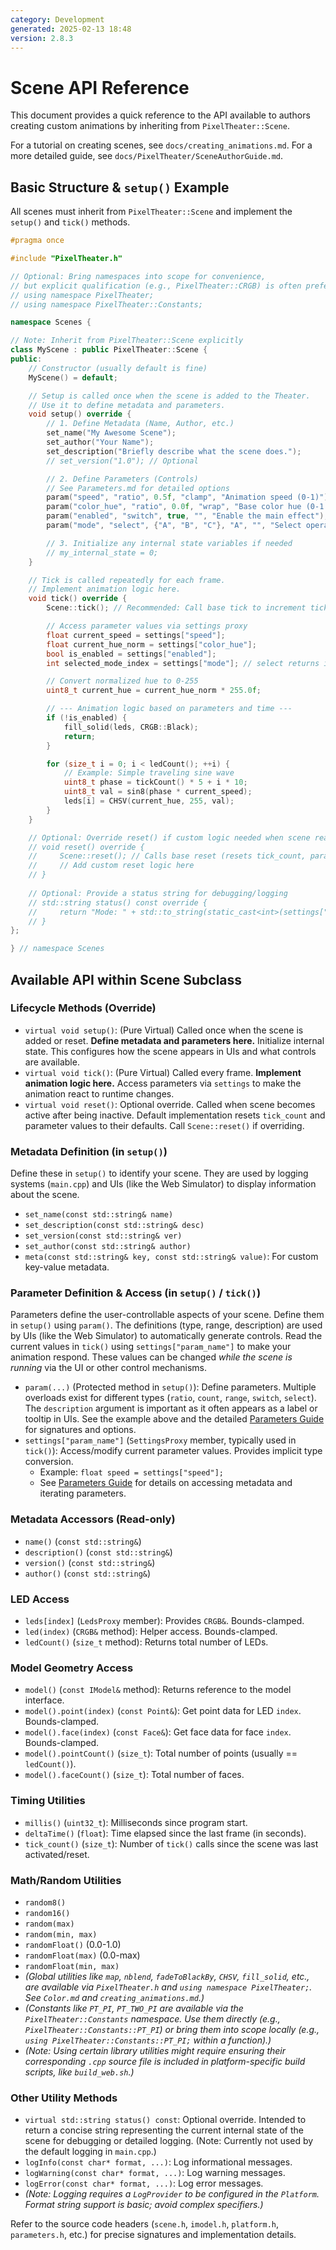 ```yaml
---
category: Development
generated: 2025-02-13 18:48
version: 2.8.3
---
```


# Scene API Reference

This document provides a quick reference to the API available to authors creating custom animations by inheriting from `PixelTheater::Scene`.

For a tutorial on creating scenes, see `docs/creating_animations.md`.
For a more detailed guide, see `docs/PixelTheater/SceneAuthorGuide.md`.

## Basic Structure & `setup()` Example

All scenes must inherit from `PixelTheater::Scene` and implement the `setup()` and `tick()` methods.

```cpp
#pragma once

#include "PixelTheater.h" 

// Optional: Bring namespaces into scope for convenience,
// but explicit qualification (e.g., PixelTheater::CRGB) is often preferred.
// using namespace PixelTheater;
// using namespace PixelTheater::Constants;

namespace Scenes {

// Note: Inherit from PixelTheater::Scene explicitly
class MyScene : public PixelTheater::Scene {
public:
    // Constructor (usually default is fine)
    MyScene() = default;

    // Setup is called once when the scene is added to the Theater.
    // Use it to define metadata and parameters.
    void setup() override {
        // 1. Define Metadata (Name, Author, etc.)
        set_name("My Awesome Scene");
        set_author("Your Name");
        set_description("Briefly describe what the scene does.");
        // set_version("1.0"); // Optional

        // 2. Define Parameters (Controls)
        // See Parameters.md for detailed options
        param("speed", "ratio", 0.5f, "clamp", "Animation speed (0-1)");
        param("color_hue", "ratio", 0.0f, "wrap", "Base color hue (0-1 maps to 0-255)");
        param("enabled", "switch", true, "", "Enable the main effect");
        param("mode", "select", {"A", "B", "C"}, "A", "", "Select operation mode");

        // 3. Initialize any internal state variables if needed
        // my_internal_state = 0;
    }

    // Tick is called repeatedly for each frame.
    // Implement animation logic here.
    void tick() override {
        Scene::tick(); // Recommended: Call base tick to increment tick_count()

        // Access parameter values via settings proxy
        float current_speed = settings["speed"];
        float current_hue_norm = settings["color_hue"];
        bool is_enabled = settings["enabled"];
        int selected_mode_index = settings["mode"]; // select returns index

        // Convert normalized hue to 0-255
        uint8_t current_hue = current_hue_norm * 255.0f;

        // --- Animation logic based on parameters and time ---
        if (!is_enabled) {
            fill_solid(leds, CRGB::Black);
            return;
        }

        for (size_t i = 0; i < ledCount(); ++i) {
            // Example: Simple traveling sine wave
            uint8_t phase = tickCount() * 5 + i * 10;
            uint8_t val = sin8(phase * current_speed);
            leds[i] = CHSV(current_hue, 255, val);
        }
    }

    // Optional: Override reset() if custom logic needed when scene reactivates
    // void reset() override { 
    //     Scene::reset(); // Calls base reset (resets tick_count, parameters)
    //     // Add custom reset logic here
    // }
    
    // Optional: Provide a status string for debugging/logging
    // std::string status() const override {
    //     return "Mode: " + std::to_string(static_cast<int>(settings["mode"])) + "; Speed: " + std::to_string(static_cast<float>(settings["speed"]));
    // }
};

} // namespace Scenes
```

## Available API within Scene Subclass

### Lifecycle Methods (Override)

*   `virtual void setup()`: (Pure Virtual) Called once when the scene is added or reset. **Define metadata and parameters here.** Initialize internal state. This configures how the scene appears in UIs and what controls are available.
*   `virtual void tick()`: (Pure Virtual) Called every frame. **Implement animation logic here.** Access parameters via `settings` to make the animation react to runtime changes.
*   `virtual void reset()`: Optional override. Called when scene becomes active after being inactive. Default implementation resets `tick_count` and parameter values to their defaults. Call `Scene::reset()` if overriding.

### Metadata Definition (in `setup()`)

Define these in `setup()` to identify your scene. They are used by logging systems (`main.cpp`) and UIs (like the Web Simulator) to display information about the scene.

*   `set_name(const std::string& name)`
*   `set_description(const std::string& desc)`
*   `set_version(const std::string& ver)`
*   `set_author(const std::string& author)`
*   `meta(const std::string& key, const std::string& value)`: For custom key-value metadata.

### Parameter Definition & Access (in `setup()` / `tick()`)

Parameters define the user-controllable aspects of your scene. Define them in `setup()` using `param()`. The definitions (type, range, description) are used by UIs (like the Web Simulator) to automatically generate controls. Read the current values in `tick()` using `settings["param_name"]` to make your animation respond. These values can be changed *while the scene is running* via the UI or other control mechanisms.

*   `param(...)` (Protected method in `setup()`): Define parameters. Multiple overloads exist for different types (`ratio`, `count`, `range`, `switch`, `select`). The `description` argument is important as it often appears as a label or tooltip in UIs. See the example above and the detailed [Parameters Guide](Parameters.md) for signatures and options.
*   `settings["param_name"]` (`SettingsProxy` member, typically used in `tick()`): Access/modify current parameter values. Provides implicit type conversion.
    *   Example: `float speed = settings["speed"];`
    *   See [Parameters Guide](Parameters.md) for details on accessing metadata and iterating parameters.

### Metadata Accessors (Read-only)

*   `name()` (`const std::string&`)
*   `description()` (`const std::string&`)
*   `version()` (`const std::string&`)
*   `author()` (`const std::string&`)

### LED Access

*   `leds[index]` (`LedsProxy` member): Provides `CRGB&`. Bounds-clamped.
*   `led(index)` (`CRGB&` method): Helper access. Bounds-clamped.
*   `ledCount()` (`size_t` method): Returns total number of LEDs.

### Model Geometry Access

*   `model()` (`const IModel&` method): Returns reference to the model interface.
*   `model().point(index)` (`const Point&`): Get point data for LED `index`. Bounds-clamped.
*   `model().face(index)` (`const Face&`): Get face data for face `index`. Bounds-clamped.
*   `model().pointCount()` (`size_t`): Total number of points (usually == `ledCount()`).
*   `model().faceCount()` (`size_t`): Total number of faces.

### Timing Utilities

*   `millis()` (`uint32_t`): Milliseconds since program start.
*   `deltaTime()` (`float`): Time elapsed since the last frame (in seconds).
*   `tick_count()` (`size_t`): Number of `tick()` calls since the scene was last activated/reset.

### Math/Random Utilities

*   `random8()`
*   `random16()`
*   `random(max)`
*   `random(min, max)`
*   `randomFloat()` (0.0-1.0)
*   `randomFloat(max)` (0.0-max)
*   `randomFloat(min, max)`
*   *(Global utilities like `map`, `nblend`, `fadeToBlackBy`, `CHSV`, `fill_solid`, etc., are available via `PixelTheater.h` and `using namespace PixelTheater;`. See `Color.md` and `creating_animations.md`.)*
*   *(Constants like `PT_PI`, `PT_TWO_PI` are available via the `PixelTheater::Constants` namespace. Use them directly (e.g., `PixelTheater::Constants::PT_PI`) or bring them into scope locally (e.g., `using PixelTheater::Constants::PT_PI;` within a function).)*
*   *(Note: Using certain library utilities might require ensuring their corresponding `.cpp` source file is included in platform-specific build scripts, like `build_web.sh`.)*

### Other Utility Methods

*   `virtual std::string status() const`: Optional override. Intended to return a concise string representing the current internal state of the scene for debugging or detailed logging. (Note: Currently not used by the default logging in `main.cpp`.)
*   `logInfo(const char* format, ...)`: Log informational messages.
*   `logWarning(const char* format, ...)`: Log warning messages.
*   `logError(const char* format, ...)`: Log error messages.
*   *(Note: Logging requires a `LogProvider` to be configured in the `Platform`. Format string support is basic; avoid complex specifiers.)*

Refer to the source code headers (`scene.h`, `imodel.h`, `platform.h`, `parameters.h`, etc.) for precise signatures and implementation details.

